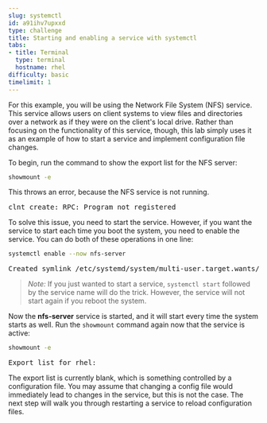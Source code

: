 ```yaml
---
slug: systemctl
id: a91ihv7upxxd
type: challenge
title: Starting and enabling a service with systemctl
tabs:
- title: Terminal
  type: terminal
  hostname: rhel
difficulty: basic
timelimit: 1
---
```


For this example, you will be using the Network File System (NFS) service. This service allows users on client systems to view files and directories over a network as if they were on the client's local drive. Rather than focusing on the functionality of this service, though, this lab simply uses it as an example of how to start a service and implement configuration file changes.

To begin, run the command to show the export list for the NFS server:

```bash
showmount -e
```

This throws an error, because the NFS service is not running.

<pre class=file>
clnt_create: RPC: Program not registered
</pre>

To solve this issue, you need to start the service. However, if you want the service to start each time you boot the system, you need to enable the service. You can do both of these operations in one line:

```bash
systemctl enable --now nfs-server
```

<pre class=file>
Created symlink /etc/systemd/system/multi-user.target.wants/nfs-server.service → /usr/lib/systemd/system/nfs-server.service
</pre>

>_Note:_ If you just wanted to start a service, `systemctl start` followed by the service name will do the trick. However, the service will not start again if you reboot the system.

Now the __nfs-server__ service is started, and it will start every time the system starts as well. Run the `showmount` command again now that the service is active:

```bash
showmount -e
```

<pre class=file>
Export list for rhel:
</pre>

The export list is currently blank, which is something controlled by a configuration file. You may assume that changing a config file would immediately lead to changes in the service, but this is not the case. The next step will walk you through restarting a service to reload configuration files.

